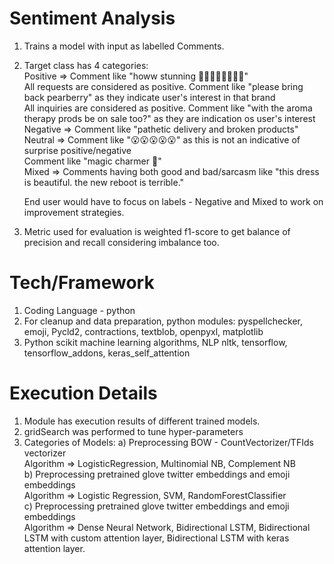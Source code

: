 # Sentiment Analysis
1. Trains a model with input as labelled Comments.
2. Target class has 4 categories: <br>
   Positive => Comment like "howw stunning 🌺🌺🌺🌺🌺🌺🌺🌺"<br>
               All requests are considered as positive. Comment like "please bring back pearberry" as they indicate user's interest in that brand<br>
               All inquiries are considered as positive. Comment like "with the aroma therapy prods be on sale too?" as they are indication os user's interest<br>
   Negative => Comment like "pathetic delivery and broken products"<br>
   Neutral => Comment like "😮😮😮😮😮" as this is not an indicative of surprise positive/negative<br>
              Comment like "magic charmer 💫"<br>
   Mixed => Comments having both good and bad/sarcasm like "this dress is beautiful. the new reboot is terrible." <br>
   
   End user would have to focus on labels - Negative and Mixed to work on improvement strategies. 
3. Metric used for evaluation is weighted f1-score to get balance of precision and recall considering imbalance too.
   

# Tech/Framework
1. Coding Language - python
2. For cleanup and data preparation, python modules: pyspellchecker, emoji, Pycld2, contractions, textblob, openpyxl, matplotlib
3. Python scikit machine learning algorithms, NLP nltk, tensorflow, tensorflow_addons, keras_self_attention

# Execution Details
1. Module has execution results of different trained models.
2. gridSearch was performed to tune hyper-parameters
3. Categories of Models:
    a) Preprocessing BOW - CountVectorizer/TFIds vectorizer<br>
       Algorithm => LogisticRegression, Multinomial NB, Complement NB<br>
    b) Preprocessing pretrained glove twitter embeddings and emoji embeddings<br>
       Algorithm => Logistic Regression, SVM, RandomForestClassifier<br>
    c) Preprocessing pretrained glove twitter embeddings and emoji embeddings<br>
       Algorithm => Dense Neural Network, Bidirectional LSTM, Bidirectional LSTM with custom attention layer, Bidirectional LSTM with keras attention layer.
 
